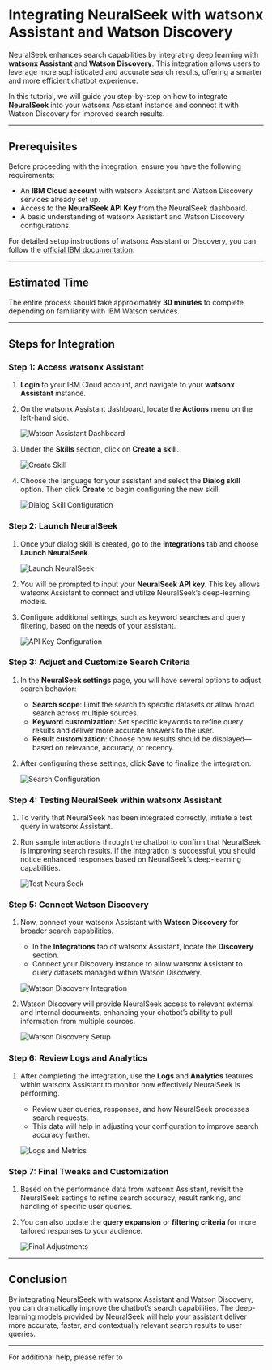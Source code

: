 # Integrating NeuralSeek with watsonx Assistant and Watson Discovery

NeuralSeek enhances search capabilities by integrating deep learning with **watsonx Assistant** and **Watson Discovery**. This integration allows users to leverage more sophisticated and accurate search results, offering a smarter and more efficient chatbot experience.

In this tutorial, we will guide you step-by-step on how to integrate **NeuralSeek** into your watsonx Assistant instance and connect it with Watson Discovery for improved search results.

---

## Prerequisites

Before proceeding with the integration, ensure you have the following requirements:

- An **IBM Cloud account** with watsonx Assistant and Watson Discovery services already set up.
- Access to the **NeuralSeek API Key** from the NeuralSeek dashboard.
- A basic understanding of watsonx Assistant and Watson Discovery configurations.

For detailed setup instructions of watsonx Assistant or Discovery, you can follow the [official IBM documentation](https://cloud.ibm.com/docs/watson-assistant).

---

## Estimated Time

The entire process should take approximately **30 minutes** to complete, depending on familiarity with IBM Watson services.

---

## Steps for Integration

### Step 1: Access watsonx Assistant

1. **Login** to your IBM Cloud account, and navigate to your **watsonx Assistant** instance.
2. On the watsonx Assistant dashboard, locate the **Actions** menu on the left-hand side.

   ![Watson Assistant Dashboard](link_to_image_1)

3. Under the **Skills** section, click on **Create a skill**.

   ![Create Skill](link_to_image_2)

4. Choose the language for your assistant and select the **Dialog skill** option. Then click **Create** to begin configuring the new skill.

   ![Dialog Skill Configuration](link_to_image_3)

### Step 2: Launch NeuralSeek

1. Once your dialog skill is created, go to the **Integrations** tab and choose **Launch NeuralSeek**.

   ![Launch NeuralSeek](link_to_image_4)

2. You will be prompted to input your **NeuralSeek API key**. This key allows watsonx Assistant to connect and utilize NeuralSeek’s deep-learning models.

3. Configure additional settings, such as keyword searches and query filtering, based on the needs of your assistant.

   ![API Key Configuration](link_to_image_5)

### Step 3: Adjust and Customize Search Criteria

1. In the **NeuralSeek settings** page, you will have several options to adjust search behavior:
   - **Search scope**: Limit the search to specific datasets or allow broad search across multiple sources.
   - **Keyword customization**: Set specific keywords to refine query results and deliver more accurate answers to the user.
   - **Result customization**: Choose how results should be displayed—based on relevance, accuracy, or recency.

2. After configuring these settings, click **Save** to finalize the integration.

   ![Search Configuration](link_to_image_6)

### Step 4: Testing NeuralSeek within watsonx Assistant

1. To verify that NeuralSeek has been integrated correctly, initiate a test query in watsonx Assistant.
2. Run sample interactions through the chatbot to confirm that NeuralSeek is improving search results. If the integration is successful, you should notice enhanced responses based on NeuralSeek’s deep-learning capabilities.

   ![Test NeuralSeek](link_to_image_7)

### Step 5: Connect Watson Discovery

1. Now, connect your watsonx Assistant with **Watson Discovery** for broader search capabilities.
   - In the **Integrations** tab of watsonx Assistant, locate the **Discovery** section.
   - Connect your Discovery instance to allow watsonx Assistant to query datasets managed within Watson Discovery.

   ![Watson Discovery Integration](link_to_image_8)

2. Watson Discovery will provide NeuralSeek access to relevant external and internal documents, enhancing your chatbot’s ability to pull information from multiple sources.

   ![Watson Discovery Setup](link_to_image_9)

### Step 6: Review Logs and Analytics

1. After completing the integration, use the **Logs** and **Analytics** features within watsonx Assistant to monitor how effectively NeuralSeek is performing.
   - Review user queries, responses, and how NeuralSeek processes search requests.
   - This data will help in adjusting your configuration to improve search accuracy further.

   ![Logs and Metrics](link_to_image_10)

### Step 7: Final Tweaks and Customization

1. Based on the performance data from watsonx Assistant, revisit the NeuralSeek settings to refine search accuracy, result ranking, and handling of specific user queries.
2. You can also update the **query expansion** or **filtering criteria** for more tailored responses to your audience.

   ![Final Adjustments](link_to_image_11)

---

## Conclusion

By integrating NeuralSeek with watsonx Assistant and Watson Discovery, you can dramatically improve the chatbot’s search capabilities. The deep-learning models provided by NeuralSeek will help your assistant deliver more accurate, faster, and contextually relevant search results to user queries.

---

For additional help, please refer to  

 

 

 

 
 
